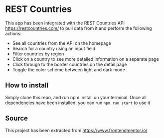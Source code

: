 # REST Countries

This app has been integrated with the REST Countries API https://restcountries.com/ to pull data from it and perform the following actions:

- See all countries from the API on the homepage
- Search for a country using an input field
- Filter countries by region
- Click on a country to see more detailed information on a separate page
- Click through to the border countries on the detail page
- Toggle the color scheme between light and dark mode 

## How to install

Simply clone this repo, and run npm install on your terminal. 
Once all dependencies have been installed, you can run `npm run start` to use it

## Source

This project has been extracted from https://www.frontendmentor.io/ 


